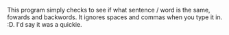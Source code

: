 This program simply checks to see if what sentence / word is the same, fowards and backwords. It ignores spaces and commas when you type it in. :D. I'd say it was a quickie.